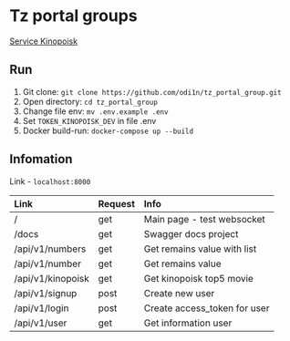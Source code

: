 # Tz portal groups

[Service Kinopoisk](https://kinopoisk.dev/)

## Run

1. Git clone: `git clone https://github.com/odi1n/tz_portal_group.git`
2. Open directory: `cd tz_portal_group`
3. Change file env: `mv .env.example .env`
4. Set `TOKEN_KINOPOISK_DEV` in file .env
5. Docker build-run: `docker-compose up --build`

## Infomation

Link - `localhost:8000`

|Link|Request|Info|
|:---|:---|:---|
|/|get|Main page - test websocket|
|/docs|get|Swagger docs project|
|/api/v1/numbers|get|Get remains value with list|
|/api/v1/number|get|Get remains value|
|/api/v1/kinopoisk|get|Get kinopoisk top5 movie|
|/api/v1/signup|post|Create new user|
|/api/v1/login|post|Create access_token for user|
|/api/v1/user|get|Get information user|
